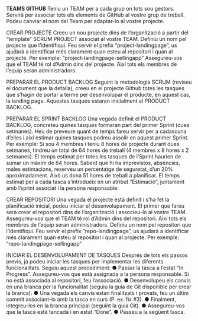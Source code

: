 **TEAMS GITHUB**
Teniu un TEAM per a cada grup on tots sou gestors. Servirà per
associar tots els elements de GitHub al vostre grup de
treball.
Podeu canviar el nom del Team per adaptar-lo al vostre
projecte.

CREAR PROJECTE
Creeu un nou projecte dins de l’organització a partir del
“template” SCRUM PROJECT associat al vostre TEAM.
Definiu un nom pel projecte que l’identifiqui. Feu servir el
prefix “project-landingpage”, us ajudarà a identificar més
clarament quan esteu al repositori i quan al projecte. Per
exemple:
“project-landingpage-sellingapp”
Assegureu-vos que el TEAM té rol d’Admin dins del projecte.
Així tots els membres de l’equip seran administradors.

PREPARAR EL PRODUCT BACKLOG
Seguint la metodologia SCRUM (reviseu el document que la
detalla), creeu en el projecte Github totes les tasques que
s’hagin de portar a terme per desenvolupar el producte, en
aquest cas, la landing page. Aquestes tasques estaran
inicialment al PRODUCT BACKLOG.

PREPARAR EL SPRINT BACKLOG
Una vegada definit el PRODUCT BACKLOG, concreteu quines
tasques formaran part del primer Sprint (dues setmanes). Heu
de preveure quant de temps fareu servir per a cadascuna
d’elles i així estimar quines tasques podreu assolir en aquest
primer Sprint.
Per exemple:
Si sou 4 membres i teniu 8 hores de projecte durant dues
setmanes, tindreu un total de 64 hores de treball (4 membres x
8 hores x 2 setmanes).
El temps estimat per totes les tasques de l’Sprint haurien de
sumar un màxim de 64 hores. Sabent que hi ha imprevistos,
absències, males estimacions, reserveu un percentatge de
seguretat, d’un 20% aproximadament. Això us dona 51 hores de
treball a planificar.
El temps estimat per a cada tasca s’introdueix en un atribut
“Estimació”, juntament amb l’sprint associat i la persona
responsable:

CREAR REPOSITORI
Una vegada el projecte està definit i s’ha fet la planificació
inicial, podeu iniciar el desenvolupament. El primer que fareu
serà crear el repositori dins de l’organització i associeu-lo
al vostre TEAM.
Assegureu-vos que el TEAM té rol d’Admin dins del repositori.
Així tots els membres de l’equip seran administradors.
Definiu un nom pel repositori que l’identifiqui. Feu servir el
prefix “repo-landingpage”, us ajudarà a identificar més
clarament quan esteu al repositori i quan al projecte. Per
exemple:
“repo-landingpage-sellingapp”

INICIAR EL DESENVOLUPAMENT DE TASQUES
Després de tots els passos previs, ja podeu iniciar les
tasques per implementar les diferents funcionalitats. Seguiu
aquest procediment:
● Passar la tasca a l’estat “In Progress”. Assegureu-vos
que està assignada a la persona responsable. Si no està
associada al repositori, feu l’associació.
● Desenvolupeu els canvis en una branca per la
funcionalitat (seguiu la guia de Git disponible per crear
la branca).
● Una vegada els canvis estan finalitzats i provats, feu un
últim commit associant-lo amb la tasca en curs (P. ex.
fix #3).
● Finalment, integreu-los en la branca principal (seguint
la guia Git).
● Assegureu-vos que la tasca està tancada i en estat
“Done”.
● Passeu a la següent tasca.
